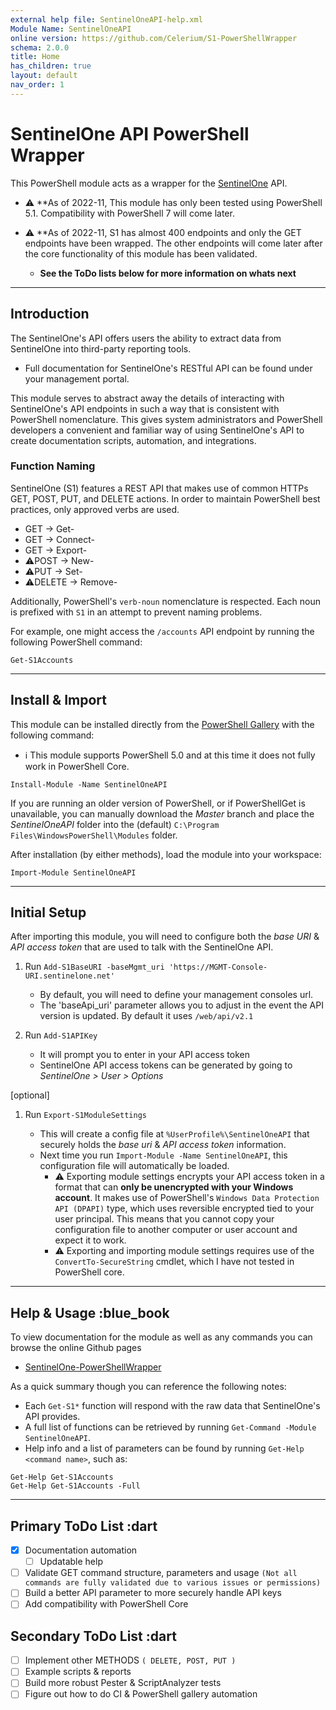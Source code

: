 ```yaml
---
external help file: SentinelOneAPI-help.xml
Module Name: SentinelOneAPI
online version: https://github.com/Celerium/S1-PowerShellWrapper
schema: 2.0.0
title: Home
has_children: true
layout: default
nav_order: 1
---
```


# SentinelOne API PowerShell Wrapper

This PowerShell module acts as a wrapper for the [SentinelOne](https://www.SentinelOne.com/) API.

* :warning: **As of 2022-11, This module has only been tested using PowerShell 5.1. Compatibility with PowerShell 7 will come later.
* :warning: **As of 2022-11, S1 has almost 400 endpoints and only the GET endpoints have been wrapped. The other endpoints will come later after the core functionality of this module has been validated.

  * **See the ToDo lists below for more information on whats next**

---

## Introduction

The SentinelOne's API offers users the ability to extract data from SentinelOne into third-party reporting tools.

* Full documentation for SentinelOne's RESTful API can be found under your management portal.

This module serves to abstract away the details of interacting with SentinelOne's API endpoints in such a way that is consistent with PowerShell nomenclature. This gives system administrators and PowerShell developers a convenient and familiar way of using SentinelOne's API to create documentation scripts, automation, and integrations.

### Function Naming

SentinelOne (S1) features a REST API that makes use of common HTTPs GET, POST, PUT, and DELETE actions. In order to maintain PowerShell best practices, only approved verbs are used.

* GET -> Get-
* GET -> Connect-
* GET -> Export-
* :warning:POST -> New-
* :warning:PUT -> Set-
* :warning:DELETE -> Remove-

Additionally, PowerShell's `verb-noun` nomenclature is respected. Each noun is prefixed with `S1` in an attempt to prevent naming problems.

For example, one might access the `/accounts` API endpoint by running the following PowerShell command:

```posh
Get-S1Accounts
```

---

## Install & Import

This module can be installed directly from the [PowerShell Gallery](https://www.powershellgallery.com/packages/SentinelOneAPI) with the following command:

* :information_source: This module supports PowerShell 5.0 and at this time it does not fully work in PowerShell Core.

```posh
Install-Module -Name SentinelOneAPI
```

If you are running an older version of PowerShell, or if PowerShellGet is unavailable, you can manually download the *Master* branch and place the *SentinelOneAPI* folder into the (default) `C:\Program Files\WindowsPowerShell\Modules` folder.

After installation (by either methods), load the module into your workspace:

```posh
Import-Module SentinelOneAPI
```

---

## Initial Setup

After importing this module, you will need to configure both the *base URI* & *API access token* that are used to talk with the SentinelOne API.

1. Run `Add-S1BaseURI -baseMgmt_uri 'https://MGMT-Console-URI.sentinelone.net'`
   * By default, you will need to define your management consoles url.
   * The 'baseApi_uri' parameter allows you to adjust in the event the API version is updated. By default it uses `/web/api/v2.1`

2. Run `Add-S1APIKey`
   * It will prompt you to enter in your API access token
   * SentinelOne API access tokens can be generated by going to *SentinelOne > User > Options*

[optional]

1. Run `Export-S1ModuleSettings`

   * This will create a config file at `%UserProfile%\SentinelOneAPI` that securely holds the *base uri* & *API access token* information.
   * Next time you run `Import-Module -Name SentinelOneAPI`, this configuration file will automatically be loaded.
      * :warning: Exporting module settings encrypts your API access token in a format that can **only be unencrypted with your Windows account**. It makes use of PowerShell's `Windows Data Protection API (DPAPI)` type, which uses reversible encrypted tied to your user principal. This means that you cannot copy your configuration file to another computer or user account and expect it to work.
      * :warning: Exporting and importing module settings requires use of the `ConvertTo-SecureString` cmdlet, which I have not tested in PowerShell core.

---

## Help & Usage :blue_book

To view documentation for the module as well as any commands you can browse the online Github pages

* [SentinelOne-PowerShellWrapper](https://celerium.github.io/SentinelOne-PowerShellWrapper)

As a quick summary though you can reference the following notes:

* Each `Get-S1*` function will respond with the raw data that SentinelOne's API provides.
* A full list of functions can be retrieved by running `Get-Command -Module SentinelOneAPI`.
* Help info and a list of parameters can be found by running `Get-Help <command name>`, such as:

```posh
Get-Help Get-S1Accounts
Get-Help Get-S1Accounts -Full
```

---

## Primary ToDo List :dart

* [x] Documentation automation
  * [ ] Updatable help
* [ ] Validate GET command structure, parameters and usage `(Not all commands are fully validated due to various issues or permissions)`
* [ ] Build a better API parameter to more securely handle API keys
* [ ] Add compatibility with PowerShell Core

## Secondary ToDo List :dart

* [ ] Implement other METHODS `( DELETE, POST, PUT )`
* [ ] Example scripts & reports
* [ ] Build more robust Pester & ScriptAnalyzer tests
* [ ] Figure out how to do CI & PowerShell gallery automation

